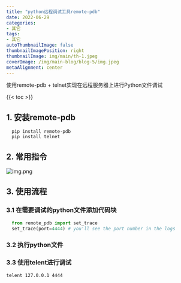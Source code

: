 ```yaml
---
title: "python远程调试工具remote-pdb"
date: 2022-06-29
categories:
- 其它
tags:
- 其它
autoThumbnailImage: false
thumbnailImagePosition: right
thumbnailImage: img/main/th-1.jpeg
coverImage: /img/main-blog/blog-5/img.jpeg
metaAlignment: center
---
```


使用remote-pdb + telnet实现在远程服务器上进行Python文件调试

<!--more-->

{{< toc >}}  

## 1. 安装remote-pdb

```
  pip install remote-pdb
  pip install telnet
```
## 2. 常用指令
![img.png](/img/main-blog/blog-6/img.png)


## 3. 使用流程

### 3.1 在需要调试的python文件添加代码块

```python
  from remote_pdb import set_trace
  set_trace(port=4444) # you'll see the port number in the logs     
```

### 3.2 执行python文件

### 3.3 使用telent进行调试

```shell
telent 127.0.0.1 4444
```
